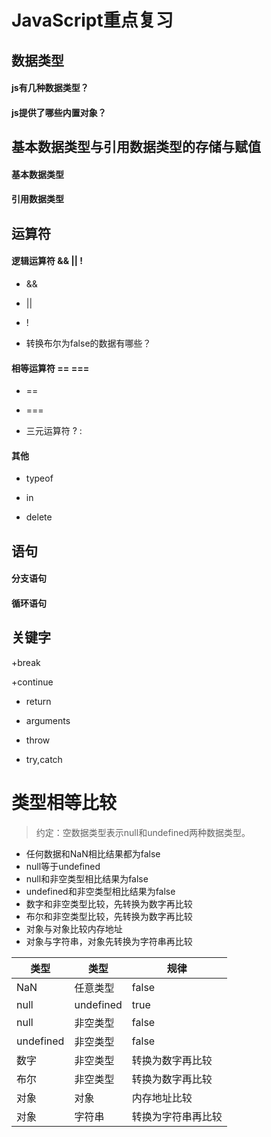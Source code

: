 # JavaScript重点复习

## 数据类型

#### js有几种数据类型？

#### js提供了哪些内置对象？

## 基本数据类型与引用数据类型的存储与赋值

#### 基本数据类型

#### 引用数据类型

## 运算符

#### 逻辑运算符 && || !

+ && 

+ ||

+ !

+ 转换布尔为false的数据有哪些？

#### 相等运算符 == ===

+ ==

+ ===

+ 三元运算符 ? :

#### 其他

+ typeof

+ in

+ delete

## 语句

#### 分支语句

#### 循环语句

## 关键字

+break

+continue

+ return

+ arguments

+ throw

+ try,catch

# 类型相等比较
> 约定：空数据类型表示null和undefined两种数据类型。

- 任何数据和NaN相比结果都为false
- null等于undefined
- null和非空类型相比结果为false
- undefined和非空类型相比结果为false
- 数字和非空类型比较，先转换为数字再比较
- 布尔和非空类型比较，先转换为数字再比较
- 对象与对象比较内存地址
- 对象与字符串，对象先转换为字符串再比较

类型 | 类型 | 规律
---|---|---
NaN | 任意类型 | false
null | undefined | true
null | 非空类型 | false
undefined | 非空类型 | false
数字 | 非空类型 | 转换为数字再比较
布尔 | 非空类型 | 转换为数字再比较
对象 | 对象 | 内存地址比较
对象 | 字符串 | 转换为字符串再比较